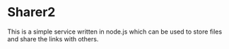 # Sharer2

This is a simple service written in node.js which can be used to store files and share the links with others.
